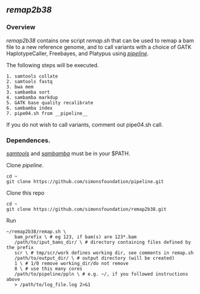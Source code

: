 ## *remap2b38*

### Overview

*remap2b38* contains one script *remap.sh* that can be used to remap a bam file to 
a new reference genome, and to call variants with a choice of GATK HaplotypeCaller,
Freebayes, and Platypus using [*pipeline*](https://github.com/simonsfoundation/pipeline.git).

The following steps will be executed.

    1. samtools collate
    2. samtools fastq
    3. bwa mem
    3. sambamba sort
    4. sambamba markdup
    5. GATK base quality recalibrate
    6. sambamba index
    7. pipe04.sh from __pipeline__

If you do not wish to call variants, comment out pipe04.sh call.

### Dependences.

[*samtools*](http://www.htslib.org) and [*sambamba*](http://lomereiter.github.io/sambamba/) must be in your $PATH.

Clone *pipeline*.
```
cd ~
git clone https://github.com/simonsfoundation/pipeline.git
```   

Clone this repo
```
cd ~
git clone https://github.com/simonsfoundation/remap2b38.git
```

Run
```
~/remap2b38/remap.sh \
   bam_prefix \ # eg 123, if bam(s) are 123*.bam
   /path/to/iput_bams_dir/ \ # directory containing files defined by the prefix
   scr \ # tmp/scr/work defines working dir, see comments in remap.sh
   /path/to/output_dir/ \ # output directory (will be created)
   1 \ # 1/0 remove working_dir/do not remove
   8 \ # use this many cores
   /path/to/pipeline/ppln \ # e.g. ~/, if you followed instructions above
   > /path/to/log_file.log 2>&1
```



